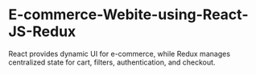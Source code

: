 # E-commerce-Webite-using-React-JS-Redux
React provides dynamic UI for e-commerce, while Redux manages centralized state for cart, filters, authentication, and checkout.
